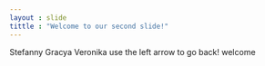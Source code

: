 ```yaml
---
layout : slide
tittle : "Welcome to our second slide!"
---
```

Stefanny Gracya Veronika
use the left arrow to go back!
welcome
